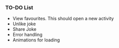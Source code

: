 ### TO-DO List
 - View favourites. This should open a new activity
 - Unlike joke
 - Share Joke
 - Error handling
 - Animations for loading

